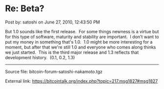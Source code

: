 # Re: Beta?

Post by: satoshi on June 27, 2010, 12:43:50 PM

But 1.0 sounds like the first release. &nbsp;For some things newness is a virtue but for this type of software, maturity and stability are important. &nbsp;I don't want to put my money in something that's 1.0. &nbsp;1.0 might be more interesting for a moment, but after that we're still 1.0 and everyone who comes along thinks we just started. &nbsp;This is the third major release and 1.3 reflects that development history. &nbsp;(0.1, 0.2, 1.3)

---

Source file: bitcoin-forum-satoshi-nakamoto.tgz

External link: https://bitcointalk.org/index.php?topic=217.msg1827#msg1827
